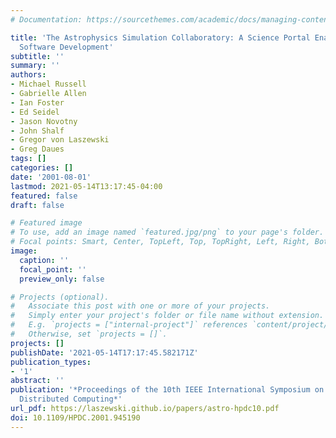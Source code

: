 ```yaml
---
# Documentation: https://sourcethemes.com/academic/docs/managing-content/

title: 'The Astrophysics Simulation Collaboratory: A Science Portal Enabling Community
  Software Development'
subtitle: ''
summary: ''
authors:
- Michael Russell
- Gabrielle Allen
- Ian Foster
- Ed Seidel
- Jason Novotny
- John Shalf
- Gregor von Laszewski
- Greg Daues
tags: []
categories: []
date: '2001-08-01'
lastmod: 2021-05-14T13:17:45-04:00
featured: false
draft: false

# Featured image
# To use, add an image named `featured.jpg/png` to your page's folder.
# Focal points: Smart, Center, TopLeft, Top, TopRight, Left, Right, BottomLeft, Bottom, BottomRight.
image:
  caption: ''
  focal_point: ''
  preview_only: false

# Projects (optional).
#   Associate this post with one or more of your projects.
#   Simply enter your project's folder or file name without extension.
#   E.g. `projects = ["internal-project"]` references `content/project/deep-learning/index.md`.
#   Otherwise, set `projects = []`.
projects: []
publishDate: '2021-05-14T17:17:45.582171Z'
publication_types:
- '1'
abstract: ''
publication: '*Proceedings of the 10th IEEE International Symposium on High Performance
  Distributed Computing*'
url_pdf: https://laszewski.github.io/papers/astro-hpdc10.pdf
doi: 10.1109/HPDC.2001.945190
---
```

